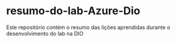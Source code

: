 # resumo-do-lab-Azure-Dio
Este repositório contém o resumo das lições aprendidas durante o desenvolvimento do lab na DIO
